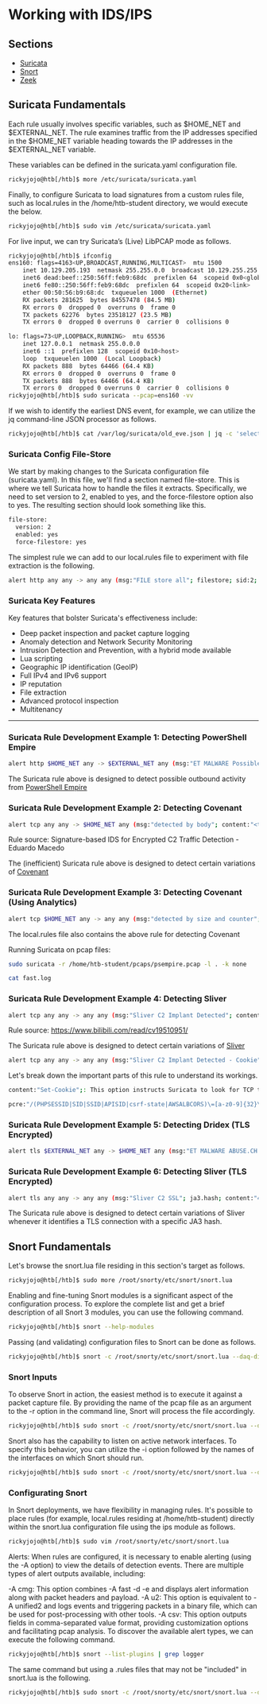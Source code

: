
# Working with IDS/IPS 

## Sections
- [Suricata](#suricata-fundamentals)
- [Snort](#snort-fundaments)
- [Zeek](#zeek-fundaments)


## Suricata Fundamentals 


Each rule usually involves specific variables, such as $HOME_NET and $EXTERNAL_NET. The rule examines traffic from the IP addresses specified in the $HOME_NET variable heading towards the IP addresses in the $EXTERNAL_NET variable.

These variables can be defined in the suricata.yaml configuration file.

```bash 
rickyjojo@htb[/htb]$ more /etc/suricata/suricata.yaml
```

Finally, to configure Suricata to load signatures from a custom rules file, such as local.rules in the /home/htb-student directory, we would execute the below.

```bash 
rickyjojo@htb[/htb]$ sudo vim /etc/suricata/suricata.yaml
```

For live input, we can try Suricata’s (Live) LibPCAP mode as follows.

```bash 
rickyjojo@htb[/htb]$ ifconfig
ens160: flags=4163<UP,BROADCAST,RUNNING,MULTICAST>  mtu 1500
    inet 10.129.205.193  netmask 255.255.0.0  broadcast 10.129.255.255
    inet6 dead:beef::250:56ff:feb9:68dc  prefixlen 64  scopeid 0x0<global>
    inet6 fe80::250:56ff:feb9:68dc  prefixlen 64  scopeid 0x20<link>
    ether 00:50:56:b9:68:dc  txqueuelen 1000  (Ethernet)
    RX packets 281625  bytes 84557478 (84.5 MB)
    RX errors 0  dropped 0  overruns 0  frame 0
    TX packets 62276  bytes 23518127 (23.5 MB)
    TX errors 0  dropped 0 overruns 0  carrier 0  collisions 0

lo: flags=73<UP,LOOPBACK,RUNNING>  mtu 65536
    inet 127.0.0.1  netmask 255.0.0.0
    inet6 ::1  prefixlen 128  scopeid 0x10<host>
    loop  txqueuelen 1000  (Local Loopback)
    RX packets 888  bytes 64466 (64.4 KB)
    RX errors 0  dropped 0  overruns 0  frame 0
    TX packets 888  bytes 64466 (64.4 KB)
    TX errors 0  dropped 0 overruns 0  carrier 0  collisions 0
rickyjojo@htb[/htb]$ sudo suricata --pcap=ens160 -vv
```

If we wish to identify the earliest DNS event, for example, we can utilize the jq command-line JSON processor as follows.

```bash 
rickyjojo@htb[/htb]$ cat /var/log/suricata/old_eve.json | jq -c 'select(.event_type == "dn
```

### Suricata Config File-Store

We start by making changes to the Suricata configuration file (suricata.yaml). In this file, we'll find a section named file-store. This is where we tell Suricata how to handle the files it extracts. Specifically, we need to set version to 2, enabled to yes, and the force-filestore option also to yes. The resulting section should look something like this.

```bash 
file-store:
  version: 2
  enabled: yes
  force-filestore: yes
```

The simplest rule we can add to our local.rules file to experiment with file extraction is the following.
```bash 
alert http any any -> any any (msg:"FILE store all"; filestore; sid:2; rev:1;)
```

### Suricata Key Features

Key features that bolster Suricata's effectiveness include:

+ Deep packet inspection and packet capture logging
+ Anomaly detection and Network Security Monitoring
+ Intrusion Detection and Prevention, with a hybrid mode available
+ Lua scripting
+ Geographic IP identification (GeoIP)
+ Full IPv4 and IPv6 support
+ IP reputation
+ File extraction
+ Advanced protocol inspection
+ Multitenancy

---

### Suricata Rule Development Example 1: Detecting PowerShell Empire


```bash 
alert http $HOME_NET any -> $EXTERNAL_NET any (msg:"ET MALWARE Possible PowerShell Empire Activity Outbound"; flow:established,to_server; content:"GET"; http_method; content:"/"; http_uri; depth:1; pcre:"/^(?:login\/process|admin\/get|news)\.php$/RU"; content:"session="; http_cookie; pcre:"/^(?:[A-Z0-9+/]{4})*(?:[A-Z0-9+/]{2}==|[A-Z0-9+/]{3}=|[A-Z0-9+/]{4})$/CRi"; content:"Mozilla|2f|5.0|20 28|Windows|20|NT|20|6.1"; http_user_agent; http_start; content:".php|20|HTTP|2f|1.1|0d 0a|Cookie|3a 20|session="; fast_pattern; http_header_names; content:!"Referer"; content:!"Cache"; content:!"Accept"; sid:2027512; rev:1;)
```

The Suricata rule above is designed to detect possible outbound activity from [PowerShell Empire](https://github.com/EmpireProject/Empire)


### Suricata Rule Development Example 2: Detecting Covenant


```bash 
alert tcp any any -> $HOME_NET any (msg:"detected by body"; content:"<title>Hello World!</title>"; detection_filter: track by_src, count 4 , seconds 10; priority:1; sid:3000011;)
```

Rule source: Signature-based IDS for Encrypted C2 Traffic Detection - Eduardo Macedo

The (inefficient) Suricata rule above is designed to detect certain variations of [Covenant](https://github.com/cobbr/Covenant)


### Suricata Rule Development Example 3: Detecting Covenant (Using Analytics)

```bash 
alert tcp $HOME_NET any -> any any (msg:"detected by size and counter"; dsize:312; detection_filter: track by_src, count 3 , seconds 10; priority:1; sid:3000001;)
```

The local.rules file also contains the above rule for detecting Covenant


Running Suricata on pcap files:
```bash
sudo suricata -r /home/htb-student/pcaps/psempire.pcap -l . -k none

cat fast.log
```

### Suricata Rule Development Example 4: Detecting Sliver

```bash 
alert tcp any any -> any any (msg:"Sliver C2 Implant Detected"; content:"POST"; pcre:"/\/(php|api|upload|actions|rest|v1|oauth2callback|authenticate|oauth2|oauth|auth|database|db|namespaces)(.*?)((login|signin|api|samples|rpc|index|admin|register|sign-up)\.php)\?[a-z_]{1,2}=[a-z0-9]{1,10}/i"; sid:1000007; rev:1;)
```

Rule source: https://www.bilibili.com/read/cv19510951/

The Suricata rule above is designed to detect certain variations of [Sliver](https://github.com/BishopFox/sliver)


```bash 
alert tcp any any -> any any (msg:"Sliver C2 Implant Detected - Cookie"; content:"Set-Cookie"; pcre:"/(PHPSESSID|SID|SSID|APISID|csrf-state|AWSALBCORS)\=[a-z0-9]{32}\;/"; sid:1000003; rev:1;)
```
Let's break down the important parts of this rule to understand its workings.

```bash
content:"Set-Cookie";: This option instructs Suricata to look for TCP traffic containing the string Set-Cookie.

pcre:"/(PHPSESSID|SID|SSID|APISID|csrf-state|AWSALBCORS)\=[a-z0-9]{32}\;/";: This is a regular expression used to identify specific cookie-setting patterns in the traffic. It matches the Set-Cookie header when it's setting specific cookie names (PHPSESSID, SID, SSID, APISID, csrf-state, AWSALBCORS) with a value that's a 32-character alphanumeric string.
```


### Suricata Rule Development Example 5: Detecting Dridex (TLS Encrypted)

```bash
alert tls $EXTERNAL_NET any -> $HOME_NET any (msg:"ET MALWARE ABUSE.CH SSL Blacklist Malicious SSL certificate detected (Dridex)"; flow:established,from_server; content:"|16|"; content:"|0b|"; within:8; byte_test:3,<,1200,0,relative; content:"|03 02 01 02 02 09 00|"; fast_pattern; content:"|30 09 06 03 55 04 06 13 02|"; distance:0; pcre:"/^[A-Z]{2}/R"; content:"|55 04 07|"; distance:0; content:"|55 04 0a|"; distance:0; pcre:"/^.{2}[A-Z][a-z]{3,}\s(?:[A-Z][a-z]{3,}\s)?(?:[A-Z](?:[A-Za-z]{0,4}?[A-Z]|(?:\.[A-Za-z]){1,3})|[A-Z]?[a-z]+|[a-z](?:\.[A-Za-z]){1,3})\.?[01]/Rs"; content:"|55 04 03|"; distance:0; byte_test:1,>,13,1,relative; content:!"www."; distance:2; within:4; pcre:"/^.{2}(?P<CN>(?:(?:\d?[A-Z]?|[A-Z]?\d?)(?:[a-z]{3,20}|[a-z]{3,6}[0-9_][a-z]{3,6})\.){0,2}?(?:\d?[A-Z]?|[A-Z]?\d?)[a-z]{3,}(?:[0-9_-][a-z]{3,})?\.(?!com|org|net|tv)[a-z]{2,9})[01].*?(?P=CN)[01]/Rs"; content:!"|2a 86 48 86 f7 0d 01 09 01|"; content:!"GoDaddy"; sid:2023476; rev:5;)
```

### Suricata Rule Development Example 6: Detecting Sliver (TLS Encrypted)

```bash
alert tls any any -> any any (msg:"Sliver C2 SSL"; ja3.hash; content:"473cd7cb9faa642487833865d516e578"; sid:1002; rev:1;)
```

The Suricata rule above is designed to detect certain variations of Sliver whenever it identifies a TLS connection with a specific JA3 hash.

## Snort Fundamentals

Let's browse the snort.lua file residing in this section's target as follows.

```bash
rickyjojo@htb[/htb]$ sudo more /root/snorty/etc/snort/snort.lua
```

Enabling and fine-tuning Snort modules is a significant aspect of the configuration process. To explore the complete list and get a brief description of all Snort 3 modules, you can use the following command.

```bash
rickyjojo@htb[/htb]$ snort --help-modules
```

Passing (and validating) configuration files to Snort can be done as follows.

```bash
rickyjojo@htb[/htb]$ snort -c /root/snorty/etc/snort/snort.lua --daq-dir /usr/local/lib/daq
```


### Snort Inputs

To observe Snort in action, the easiest method is to execute it against a packet capture file. By providing the name of the pcap file as an argument to the -r option in the command line, Snort will process the file accordingly.

```bash
rickyjojo@htb[/htb]$ sudo snort -c /root/snorty/etc/snort/snort.lua --daq-dir /usr/local/lib/daq -r /home/htb-student/pcaps/icmp.pcap
```

Snort also has the capability to listen on active network interfaces. To specify this behavior, you can utilize the -i option followed by the names of the interfaces on which Snort should run.

```bash
rickyjojo@htb[/htb]$ sudo snort -c /root/snorty/etc/snort/snort.lua --daq-dir /usr/local/lib/daq -i ens160
```

### Configurating Snort 

In Snort deployments, we have flexibility in managing rules. It's possible to place rules (for example, local.rules residing at /home/htb-student) directly within the snort.lua configuration file using the ips module as follows.

```bash
rickyjojo@htb[/htb]$ sudo vim /root/snorty/etc/snort/snort.lua
```

Alerts: When rules are configured, it is necessary to enable alerting (using the -A option) to view the details of detection events. There are multiple types of alert outputs available, including:

-A cmg: This option combines -A fast -d -e and displays alert information along with packet headers and payload.
-A u2: This option is equivalent to -A unified2 and logs events and triggering packets in a binary file, which can be used for post-processing with other tools.
-A csv: This option outputs fields in comma-separated value format, providing customization options and facilitating pcap analysis.
To discover the available alert types, we can execute the following command.

```bash
rickyjojo@htb[/htb]$ snort --list-plugins | grep logger
```

The same command but using a .rules files that may not be "included" in snort.lua is the following.

```bash
rickyjojo@htb[/htb]$ sudo snort -c /root/snorty/etc/snort/snort.lua --daq-dir /usr/local/lib/daq -r /home/htb-student/pcaps/icmp.pcap -R /home/htb-student/local.rules -A cmg
```








